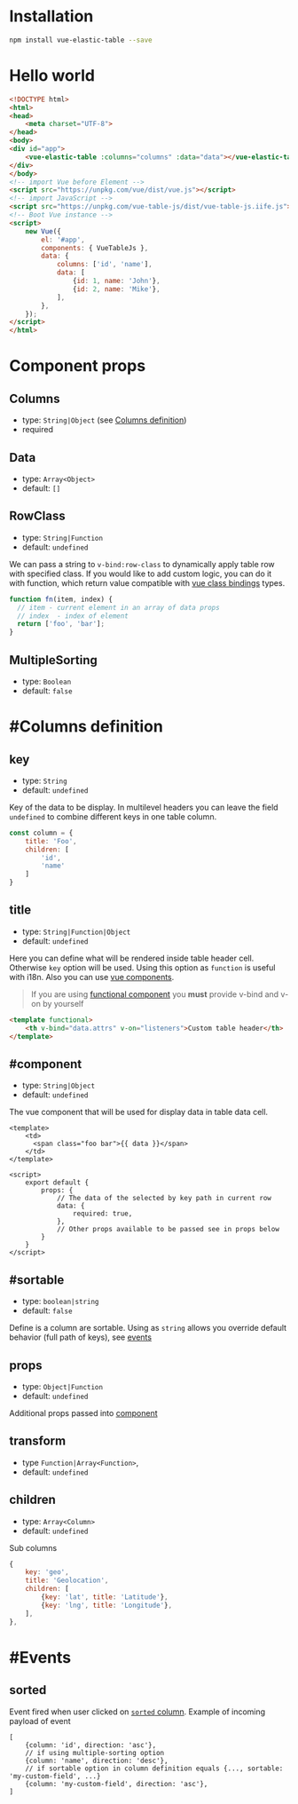 # Installation

``` bash
npm install vue-elastic-table --save
```

# Hello world

``` html
<!DOCTYPE html>
<html>
<head>
    <meta charset="UTF-8">
</head>
<body>
<div id="app">
    <vue-elastic-table :columns="columns" :data="data"></vue-elastic-table>
</div>
</body>
<!-- import Vue before Element -->
<script src="https://unpkg.com/vue/dist/vue.js"></script>
<!-- import JavaScript -->
<script src="https://unpkg.com/vue-table-js/dist/vue-table-js.iife.js"></script>
<!-- Boot Vue instance -->
<script>
    new Vue({
        el: '#app',
        components: { VueTableJs },
        data: {
            columns: ['id', 'name'],
            data: [
                {id: 1, name: 'John'},
                {id: 2, name: 'Mike'},
            ],
        },
    });
</script>
</html>
```

# Component props

## Columns 
* type: `String|Object` (see [Columns definition](#columns-definition))
* required

## Data 
* type: `Array<Object>`
* default: `[]`

## RowClass
* type: `String|Function`
* default: `undefined`

We can pass a string to `v-bind:row-class` to dynamically apply table row with specified class.
If you would like to add custom logic, you can do it with function, which return value compatible with 
[vue class bindings] types.

```javascript
function fn(item, index) {
  // item - current element in an array of data props
  // index  - index of element
  return ['foo', 'bar'];
}
```

## MultipleSorting
* type: `Boolean`
* default: `false`

# #Columns definition

## key
* type: `String`
* default: `undefined`

Key of the data to be display. In multilevel headers you can leave the field `undefined` to combine different keys 
in one table column.  
```javascript
const column = {
    title: 'Foo',
    children: [
        'id', 
        'name'
    ]
}
```

## title 
* type: `String|Function|Object`
* default: `undefined`

Here you can define what will be rendered inside table header cell. Otherwise `key` option will be used. Using this 
option as `function` is useful with i18n. Also you can use [vue components].

> If you are using [functional component] you **must** provide v-bind and v-on by yourself

``` html 
<template functional>
    <th v-bind="data.attrs" v-on="listeners">Custom table header</th>
</template>
```

## #component
* type: `String|Object`
* default: `undefined`

The vue component that will be used for display data in table data cell.

```vue
<template>
    <td>
      <span class="foo bar">{{ data }}</span>
    </td>
</template>

<script>
    export default {
        props: {
            // The data of the selected by key path in current row
            data: {
                required: true,
            },
            // Other props available to be passed see in props below
        }
    }
</script>
```

## #sortable
* type: `boolean|string`
* default: `false`

Define is a column are sortable. 
Using as `string` allows you override default behavior (full path of keys), see [events](#events)

## props
* type: `Object|Function`
* default: `undefined`

Additional props passed into [component](#component)

## transform
* type `Function|Array<Function>`,
* default: `undefined`

## children
* type: `Array<Column>`
* default: `undefined`

Sub columns

``` js
{
    key: 'geo',
    title: 'Geolocation',
    children: [
        {key: 'lat', title: 'Latitude'},
        {key: 'lng', title: 'Longitude'},
    ],
},
```

# #Events

## sorted
Event fired when user clicked on [`sorted` column](#sortable). Example of incoming payload of event

```
[
    {column: 'id', direction: 'asc'},
    // if using multiple-sorting option 
    {column: 'name', direction: 'desc'},
    // if sortable option in column definition equals {..., sortable: 'my-custom-field', ...}
    {column: 'my-custom-field', direction: 'asc'},
]
```


[vue class bindings]: https://vuejs.org/v2/guide/class-and-style.html#Binding-HTML-Classes
[vue components]: https://vuejs.org/v2/guide/components.html
[functional component]: https://vuejs.org/v2/guide/render-function.html#Functional-Components
